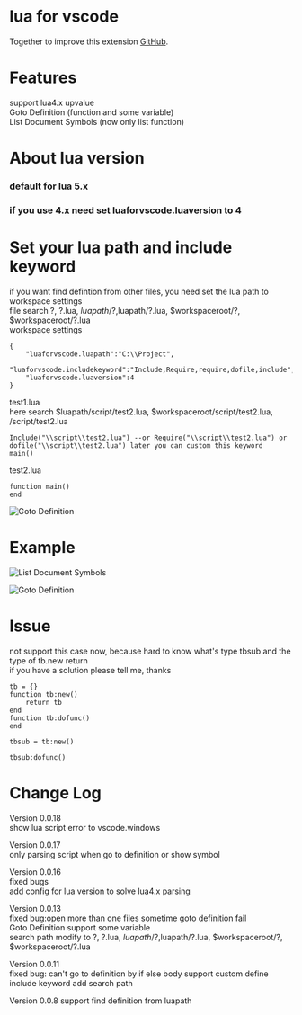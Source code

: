 # lua for vscode

Together to improve this extension [GitHub](https://github.com/xxxg0001/lua-for-vscode).

# Features  
support lua4.x upvalue   
Goto Definition (function and some variable)  
List Document Symbols (now only list function)

# About lua version
### default for lua 5.x  
### if you use 4.x need set luaforvscode.luaversion to 4    

# Set your lua path and include keyword
if you want find defintion from other files, you need set the lua path to workspace settings  
file search ?, ?.lua, $luapath/?,$luapath/?.lua, $workspaceroot/?, $workspaceroot/?.lua  
workspace settings  
```
{
    "luaforvscode.luapath":"C:\\Project",
    "luaforvscode.includekeyword":"Include,Require,require,dofile,include",
    "luaforvscode.luaversion":4
} 
```

test1.lua  
here search $luapath/script/test2.lua, $workspaceroot/script/test2.lua, /script/test2.lua
 ```
Include("\\script\\test2.lua") --or Require("\\script\\test2.lua") or dofile("\\script\\test2.lua") later you can custom this keyword 
main()
```

test2.lua
 ```
function main()
end
```
![Goto Definition](https://github.com/xxxg0001/lua-for-vscode/blob/master/screenshot/screenshot2.jpg?raw=true)  


# Example

![List Document Symbols](https://github.com/xxxg0001/lua-for-vscode/blob/master/screenshot/screenshot1.png?raw=true)  

![Goto Definition](https://github.com/xxxg0001/lua-for-vscode/blob/master/screenshot/screenshot3.png?raw=true)    

# Issue  
not support this case now, because hard to know what's type tbsub and the type of tb.new return  
if you have a solution please tell me, thanks  

```
tb = {}
function tb:new()
    return tb
end
function tb:dofunc()
end

tbsub = tb:new()

tbsub:dofunc()
```

# Change Log  
Version 0.0.18  
show lua script error to vscode.windows  

Version 0.0.17    
only parsing script when go to definition or show symbol  

Version 0.0.16  
fixed bugs  
add config for lua version to solve lua4.x parsing  

Version 0.0.13  
fixed bug:open more than one files sometime goto definition fail  
Goto Definition support some variable  
search path modify to ?, ?.lua, $luapath/?,$luapath/?.lua, $workspaceroot/?, $workspaceroot/?.lua  

Version 0.0.11  
fixed bug: can't go to definition by if else body
support custom define include keyword
add search path

Version 0.0.8
support find definition from luapath
